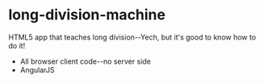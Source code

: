long-division-machine
=====================

HTML5 app that teaches long division--Yech, but it's good to know how to do it!

* All browser client code--no server side
* AngularJS
